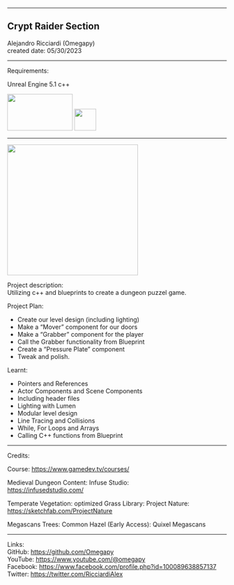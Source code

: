-----------------------------------------------------------------------------------------------------------------------------
Crypt Raider Section
-----------------------------------------------------------------------------------------------------------------------------

 Alejandro Ricciardi (Omegapy)  
 created date: 05/30/2023  

-----------------------------------------------------------------------------------------------------------------------------
Requirements:  

Unreal Engine 5.1 
c++  
<p align="left">
<img width="150" height="84" src="https://github.com/Omegapy/Unreal-Projects-GameDevTv/assets/121726699/134121b7-5085-4e5d-b7f2-b6ddfc42f287">
 <img width="50" height="50" src="https://user-images.githubusercontent.com/121726699/215234958-2659b12a-4181-4f6b-a757-3e868244192e.png">
</p>

-----------------------------------------------------------------------------------------------------------------------------

<p align="left">
<img width="300" height="300" src="https://github.com/Omegapy/Unreal-Projects-GameDevTv/assets/121726699/86bce14b-e178-4793-8b8c-0f4790b8c19c">
</p>

Project description:  
Utilizing c++ and blueprints to create a dungeon puzzel game.

Project Plan:  
- Create our level design (including lighting)  
- Make a “Mover” component for our doors  
- Make a “Grabber” component for the player  
- Call the Grabber functionality from Blueprint  
- Create a “Pressure Plate” component  
- Tweak and polish.  

Learnt:    
- Pointers and References  
- Actor Components and Scene Components  
- Including header files  
- Lighting with Lumen  
- Modular level design  
- Line Tracing and Collisions  
- While, For Loops and Arrays  
- Calling C++ functions from Blueprint  

-----------------------------------------------------------------------------------------------------------------------------
Credits:

Course: https://www.gamedev.tv/courses/  

Medieval Dungeon Content: Infuse Studio:  
https://infusedstudio.com/


Temperate Vegetation: optimized Grass Library: Project Nature:  
https://sketchfab.com/ProjectNature

Megascans Trees: Common Hazel (Early Access): Quixel Megascans

-----------------------------------------------------------------------------------------------------------------------------

Links:  
GitHub: https://github.com/Omegapy  
YouTube: https://www.youtube.com/@omegapy  
Facebook: https://www.facebook.com/profile.php?id=100089638857137  
Twitter: https://twitter.com/RicciardiAlex


